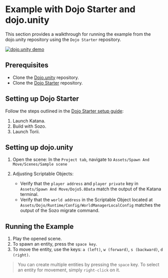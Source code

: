 # Example with Dojo Starter and dojo.unity

This section provides a walkthrough for running the example from the dojo.unity repository using the `Dojo Starter` repository.

[![dojo.unity demo](https://markdown-videos-api.jorgenkh.no/url?url=https%3A%2F%2Fyoutu.be%2F25ocgPsHs4w)](https://youtu.be/25ocgPsHs4w)

## Prerequisites

- Clone the [Dojo.unity]("https://github.com/dojoengine/dojo.unity") repository.
- Clone the [Dojo Starter]("https://github.com/dojoengine/dojo-starter") repository.

## Setting up Dojo Starter

Follow the steps outlined in the [Dojo Starter setup guide](/tutorial/dojo-starter.mdx):

1. Launch Katana.
2. Build with Sozo.
3. Launch Torii.

## Setting up dojo.unity

1. Open the scene: In the `Project tab`, navigate to `Assets/Spawn And Move/Scenes/Sample scene`
2. Adjusting Scriptable Objects:

   - Verify that the `player address` and `player private` key in `Assets/Spawn And Move/Dojo5.0Data` match the output of the Katana terminal.
   - Verify that the `world address` in the Scriptable Object located at `Assets/Dojo/Runtime/Config/WorldManagerLocalConfig` matches the output of the Sozo migrate command.

## Running the Example

1. Play the opened scene.
2. To spawn an entity, press the `space key`.
3. To move the entity, use the keys: `a (left)`, `w (forward)`, `s (backward)`, `d (right)`.

> You can create multiple entities by pressing the `space` key. To select an entity for movement, simply `right-click` on it.

